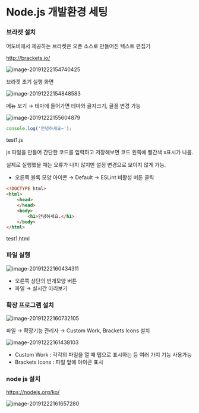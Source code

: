 # Node.js 개발환경 세팅

### 브라켓 설치

어도비에서 제공하는 브라켓은 오픈 소스로 만들어진 텍스트 편집기

http://brackets.io/ 

![image-20191222154740425](https://user-images.githubusercontent.com/13622474/71540844-50c15400-2993-11ea-9c94-97d685814de8.png)

브라켓 초기 실행 화면



![image-20191222154848583](https://user-images.githubusercontent.com/13622474/71540847-633b8d80-2993-11ea-8387-bd3441da8b0b.png)

메뉴 보기 → 테마에 들어가면 테마와 글자크기, 글꼴 변경 가능



![image-20191222155604879](https://user-images.githubusercontent.com/13622474/71540850-6767ab00-2993-11ea-89f2-b38bd998af6f.png)

~~~javascript
console.log('안녕하세요~');
~~~

test1.js



js 파일을 만들어 간단한 코드를 입력하고 저장해보면 코드 왼쪽에 빨간색 x표시가 나옴.

실제로 실행했을 때는 오류가 나지 않지만 설정 변경으로 보이지 않게 가능.

- 오른쪽 블록 모양 아이콘 → Default → ESLint 비활성 버튼 클릭



~~~html
<!DOCTYPE html>
<html>
    <head>
    </head>
    <body>
        <h1>안녕하세요.</h1>
    </body>
</html>
~~~

test1.html



### 파일 실행

![image-20191222160434311](https://user-images.githubusercontent.com/13622474/71540851-68004180-2993-11ea-94a4-b3a033fa83fe.png)

- 오른쪽 상단의 번개모양 버튼
- 파일 → 실시간 미리보기



### 확장 프로그램 설치

![image-20191222160732105](https://user-images.githubusercontent.com/13622474/71540852-68004180-2993-11ea-83bc-a57bea1cb6bb.png)

파일 → 확장기능 관리자 → Custom Work, Brackets Icons 설치



![image-20191222161438103](https://user-images.githubusercontent.com/13622474/71540853-68004180-2993-11ea-9b3c-8d798e5c4e6a.png)

- Custom Work : 각각의 파일을 열 때 탭으로 표시하는 등 여러 가지 기능 사용가능
- Brackets Icons : 파일 앞에 아이콘 표시



### node js 설치

https://nodejs.org/ko/

![image-20191222161657280](https://user-images.githubusercontent.com/13622474/71540854-68004180-2993-11ea-91b6-b31e401c56cc.png)